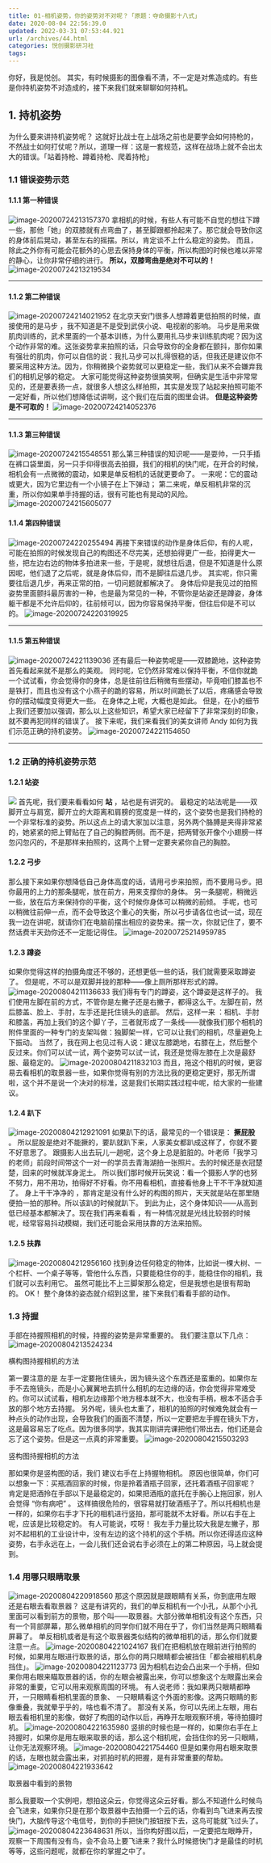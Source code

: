```yaml
---
title: 01-相机姿势，你的姿势对不对呢？「原题：夺命摄影十八式」
date: 2020-08-04 22:56:39.0
updated: 2022-03-31 07:53:44.921
url: /archives/44.html
categories: 悦创摄影研习社
tags: 
---
```




你好，我是悦创。 其实，有时候摄影的图像看不清，不一定是对焦造成的。有些是你持机姿势不对造成的，接下来我们就来聊聊如何持机。

## 1\. 持机姿势

为什么要来讲持机姿势呢？ 这就好比战士在上战场之前也是要学会如何持枪的，不然战士如何打仗呢？所以，道理一样：这是一套规范，这样在战场上就不会出太大的错误。「站着持枪、蹲着持枪、爬着持枪」

### 1.1 错误姿势示范

#### 1.1.1 第一种错误

![image-20200724213157370](https://images-aiyc-1301641396.cos.ap-guangzhou.myqcloud.com/20200804223845.png) 拿相机的时候，有些人有可能不自觉的想往下蹲一些，那他「她」的双膝就有点弯曲了，甚至脚跟都拎起来了。那它就会导致你这的身体前后晃动，甚至左右的摇摆。所以，肯定谈不上什么稳定的姿势。 而且，除此之外你有可能会花额外的心思去保持身体的平衡，所以构图的时候也难以非常的静心，让你非常仔细的进行。 **所以，双膝弯曲是绝对不可以的！** ![image-20200724213219534](https://images-aiyc-1301641396.cos.ap-guangzhou.myqcloud.com/20200804223950.png)

* * *

#### 1.1.2 第二种错误

![image-20200724214021952](https://images-aiyc-1301641396.cos.ap-guangzhou.myqcloud.com/20200804224000.png) 在北京天安门很多人想蹲着更低拍照的时候，直接使用的是马步 ，我不知道是不是受到武侠小说、电视剧的影响。 马步是用来做肌肉训练的，武术里面的一个基本训练，为什么要用扎马步来训练肌肉呢？因为这个动作非常的难。这张姿势拿来拍照的话，只会导致你的全身都在颤抖，那你如果有强壮的肌肉，你可以自信的说：我扎马步可以扎得很稳的话，但我还是建议你不要采用这种方法。因为，你稍微换个姿势就可以更稳定一些，我们从来不会嫌弃我们的相机足够的稳定。 大家可能觉得这种姿势很搞笑啊，但确实是生活中非常常见的，还是要表扬一点，就很多人想这么样拍照，其实是发现了站起来拍照可能不一定好看，所以他们想降低试讲啊，这个我们在后面的图里会讲。 **但是这种姿势是不可取的！** ![image-20200724214052376](https://images-aiyc-1301641396.cos.ap-guangzhou.myqcloud.com/20200804224012.png)

* * *

#### 1.1.3 第三种错误

![image-20200724215548551](https://images-aiyc-1301641396.cos.ap-guangzhou.myqcloud.com/20200804224021.png) 那么第三种错误的知识呢——是耍帅，一只手插在裤口袋里面，另一只手仰得很高去拍摄，我们的相机的快门呢，在开合的时候，相机会有一点微微的震动，如果是单反相机的话就更要命了。 一来呢：它的震动或更大，因为它里边有一个小镜子在上下弹动； 第二来呢，单反相机非常的沉重，所以你如果单手持握的话，很有可能也有晃动的风险。 ![image-20200724215605077](https://images-aiyc-1301641396.cos.ap-guangzhou.myqcloud.com/20200804224031.png)

#### 1.1.4 第四种错误

![image-20200724220255494](https://images-aiyc-1301641396.cos.ap-guangzhou.myqcloud.com/20200804224042.png) 再接下来错误的动作是身体后仰，有的人呢，可能在拍照的时候发现自己的构图还不尽完美，还想拍得更广一些，拍得更大一些，把左边右边的物体多拍进来一些，于是呢，就想往后退，但是不知道是什么原因呢，他们退了之后呢，就是身体后仰，而不是脚往后退几步。 其实呢，你只需要往后退几步，再来正常的拍，一切问题就都解决了。 身体后仰是我见过的拍照姿势里面颤抖最厉害的一种，也是最为常见的一种，不管你是站姿还是蹲姿，身体躯干都是不允许后仰的，往前倾可以，因为你容易保持平衡，但往后仰是不可以的。 ![image-20200724220319925](https://images-aiyc-1301641396.cos.ap-guangzhou.myqcloud.com/20200804224053.png)

* * *

#### 1.1.5 第五种错误

![image-20200724221139036](https://images-aiyc-1301641396.cos.ap-guangzhou.myqcloud.com/20200804224108.png) 还有最后一种姿势呢是——双膝跪地，这种姿势首先看起来就不是那么的美观。 同时呢，它仍然非常难以保持平衡，不信你就跪一个试试看，你会觉得你的身体，总是往前往后稍微有些摆动，毕竟咱们膝盖也不是铁打，而且也没有这个小燕子的跪的容易，所以时间跪长了以后，疼痛感会导致你的摆动幅度变得更大一些。 在身体之上呢，大概也是如此。 但是，在小的细节上我们还要加以强调，那么以上这些知识，希望大家已经留下了非常深刻的印象，就不要再犯同样的错误了。 接下来呢，我们来看我们的美女讲师 Andy 如何为我们示范正确的持机姿势。 ![image-20200724221154650](https://images-aiyc-1301641396.cos.ap-guangzhou.myqcloud.com/20200804224123.png)

* * *

### 1.2 正确的持机姿势示范

#### 1.2.1 站姿

![](https://images-aiyc-1301641396.cos.ap-guangzhou.myqcloud.com/Jul-24-2020%2022-54-15.gif) 首先呢，我们要来看看如何 **站** ，站也是有讲究的。 最稳定的站法呢是——双脚开立与肩宽，脚开立的大距离和肩膀的宽度是一样的，这个姿势也是我们持枪的一个非常标准的姿势。所以这点上的请大家加以注意，另外两个胳膊是夹得非常紧的，她紧紧的把上臂贴在了自己的胸腔两侧。而不是，把两臂张开像个小翅膀一样忽闪忽闪的，不是那样来拍照的，这两个上臂一定要夹紧你自己的胸腔。

#### 1.2.2 弓步

那么接下来如果你想降低自己身体高度的话，请用弓步来拍照，而不要用马步。把你最用的上力的那条腿呢，放在前方，用来支撑你的身体。 另一条腿呢，稍微远一些，放在后方来保持你的平衡，这个时候你身体可以稍微的前倾。 手呢，也可以稍微往前伸一点，而不会导致这个重心的失衡，所以弓步请各位也试一试，现在我一边在讲呢，就请你们在电脑前摆出相应的姿势来。摆一次，你就记住了，要不然话费半天劲你还不一定能记得住。 ![image-20200725214959785](https://images-aiyc-1301641396.cos.ap-guangzhou.myqcloud.com/20200804224959.png)

#### 1.2.3 蹲姿

如果你觉得这样的拍摄角度还不够的，还想更低一些的话，我们就需要采取蹲姿了。 但是呢，不可以是双脚并拢的那种——像上厕所那样形式的蹲。 ![image-20200804211136633](https://images-aiyc-1301641396.cos.ap-guangzhou.myqcloud.com/20200804225228.png) 我们得有专门的蹲姿，这个蹲姿是这样子的。 我们使用左脚在前的方式，不管你是左撇子还是右撇子，都得这么干。左脚在前，然后膝盖、脸上、手肘，左手还是托住镜头的底部。 然后，这样一来 ：相机、手肘和膝盖，再加上我们的这个脚丫子，三者就形成了一条线——就像我们那个相机的附件里面的一种专门的支架叫做：独脚架一样，它可以让我们的相机，尽量避免上下振动。 当然了，我在网上也见过有人说：建议左膝跪地，右膝在上，然后整个反过来。你们可以试一试，两个姿势可以试一试，我还是觉得左膝在上次是最舒服、最稳定的。 ![image-20200804211832103](https://images-aiyc-1301641396.cos.ap-guangzhou.myqcloud.com/20200804225238.png) 而且，拖这个相机的时候，更容易去看相机的取景器一些，如果你觉得有别的方法比我的更稳定更好，那无所谓啦，这个并不是说一个决对的标准，这是我们长期实践过程中呢，给大家的一些建议。

#### 1.2.4 趴下

![image-20200804212921091](https://images-aiyc-1301641396.cos.ap-guangzhou.myqcloud.com/20200804225248.png) 如果趴下的话，最常见的一个错误是： **撅屁股** 。 所以屁股是绝对不能撅的，要趴就趴下来，人家美女都趴成这样了，你就不要不好意思了。 跟摄影人出去玩儿一趟呢，这个身上总是脏脏的。叶老师「我学习的老师」前段时间带这个一对一的学员去青海湖拍一张照片。去的时候还是衣冠楚楚，回来的时候就浑身泥土。 所以我们那时候开玩笑说：看一个摄影人学的也努不努力，用不用功，拍得好不好看。你不用看相机，直接看他身上干不干净就知道了。 身上干干净净的 ，那肯定是没有什么好的构图的照片，天天就是站在那里随便拍一拍的那种。所以该趴的时候就趴下。 到此为止，这个身体知识——从高到低已经基本都解决了。现在我们再来看看 ，有一种情况就是光线比较弱的时候呢，经常容易抖动模糊，我们还可能会采用扶靠的方法来拍照。

#### 1.2.5 扶靠

![image-20200804212956160](https://images-aiyc-1301641396.cos.ap-guangzhou.myqcloud.com/20200804225257.png) 找到身边任何稳定的物体，比如说一棵大树、一个栏杆、一个桌子等等，管他什么东西，只要能稳住你的手，能稳住你的相机，我们就可以去利用它。 虽然可能比不上三脚架那么稳定，但是我想也是很有帮助的。 OK！ 整个身体的姿态就介绍到这里，接下来我们看看手部的动作。

### 1.3 持握

手部在持握照相机的时候，持握的姿势是非常重要的。 我们要注意以下几点： ![image-20200804213524234](https://images-aiyc-1301641396.cos.ap-guangzhou.myqcloud.com/20200804225304.png)

横构图持握相机的方法

第一要注意的是 左手一定要拖住镜头，因为镜头这个东西还是蛮重的。如果你左手不去拖镜头，而是小心翼翼地去抓什么相机的左边缘的话，你会觉得非常难受的。你可以试试看，相机左边缘那个地方根本就不大，也没有手柄，根本不适合手放的那个地方去持握。 另外呢，镜头也太重了，相机的拍照的时候难免就会有一种点头的动作出现，会导致我们的画面不清楚，所以一定要把左手握在镜头下方，这是最容易忘了吃点。因为很多同学，我其实刚讲完课把他们带出去，他们还是会忘了这个姿势。但是这一点真的非常重要。 ![image-20200804215503293](https://images-aiyc-1301641396.cos.ap-guangzhou.myqcloud.com/20200804225311.png)

竖构图持握相机的方法

那如果你是竖构图的话，我们 建议右手在上持握物相机。 原因也很简单，你们可以想象一下：买瓶酒回家的时候，你是拎着酒瓶子回家，还托着酒瓶子回家呢？ 肯定是把酒拎在手部以下是最稳定的，如果把酒瓶的底托在手腕心上拖回家，别人会觉得 “你有病吧” 。 这样搞很危险的，很容易就打破酒瓶子了。所以托相机也是一样的，如果你右手才下托的相机进行竖拍，那可能就不太好看。所以右手在上呢，应该是比较稳定的。 有人可能说，哎呀！ 我左手力量比较大我是左撇子，那对不起相机的工业设计中，没有左边的这个持机的这个手柄。所以你还得适应这种姿势，右手永远在上，一会儿我们还会说右手必须在上的第二种原因，马上就会提到。

### 1.4 用哪只眼睛取景

![image-20200804220918560](https://images-aiyc-1301641396.cos.ap-guangzhou.myqcloud.com/20200804225319.png) 那这个原因就是跟眼睛有关系，你到底用左眼还是右眼去看取景器？ 这是有讲究的，我们的单反相机有一个小孔，从那个小孔里面可以看到前方的景物，那个叫——取景器。大部分微单相机没有这个东西，只有一个背部屏幕，那么微单相机的同学你们就不用在乎了，你们当然是两只眼睛看屏幕了。 单反相机或者是有这个取景器类似结构的微单相机的话，那么你们就要注意一点。 ![image-20200804221024167](https://images-aiyc-1301641396.cos.ap-guangzhou.myqcloud.com/20200804225326.png) 我们在把相机放在眼前进行拍照的时候，如果用左眼进行取景的话，那么你的两只眼睛都会被挡住「都会被相机机身挡住」。 ![image-20200804221123773](https://images-aiyc-1301641396.cos.ap-guangzhou.myqcloud.com/20200804225332.png) 因为相机右边会凸出来一个手柄，但如果你用右眼来瞄取景器的话，你的左眼会被露出来，你可以想象这个左眼露出来会非常的重要，它可以用来观察周围的环境。 有人说老师：我如果两只眼睛都睁开，一只眼睛看相机里面的景象、 一只眼睛看这个外面的影像。这两只眼睛的影像重叠，我就晕乎乎的，啥也看不清了。 那没有关系，你可以先闭上左眼，用右眼去看相机里的影像，做好了构图的动作以后，再睁开左眼观察环境，等待拍摄时机。 ![image-20200804221635980](https://images-aiyc-1301641396.cos.ap-guangzhou.myqcloud.com/20200804225337.png) 竖排的时候也是一样的，如果你右手在上持握时，如果你是用左眼来取景的话，那么这个相机呢，会挡住你的另一只眼睛，让你无法观察环境。 ![image-20200804221754460](https://images-aiyc-1301641396.cos.ap-guangzhou.myqcloud.com/20200804225344.png) 但是如果你用右眼来取景的话，左眼也就会露出来，对抓拍时机的把握，是有非常重要的帮助。 ![image-20200804221933642](https://images-aiyc-1301641396.cos.ap-guangzhou.myqcloud.com/20200804225351.png)

取景器中看到的景物

那么我要取一个实例吧，想拍这朵云，你觉得这朵云好看。那么不知道什么时候鸟会飞进来，如果你只是在那个取景器中去拍摄一个云的话，你看到鸟飞进来再去按快门，大脑传导这个电信号，到你的手把快门按钮按下去，这鸟可能就飞过头了。 ![image-20200804223648631](https://images-aiyc-1301641396.cos.ap-guangzhou.myqcloud.com/20200804225356.png) 所以，当你构好图以后，一定要把左眼睁开，观察一下周围有没有鸟，会不会马上要飞进来？我什么时候摁快门才是最佳的时机等等，这些问题呢，就都在你的掌握之中了。
